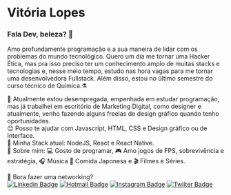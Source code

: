 # Vitória Lopes

### Fala Dev, beleza? :rocket:
Amo profundamente programação e a sua maneira de lidar com os problemas do mundo tecnológico. Quero um dia me tornar uma Hacker Ética, mas pra isso preciso ter um conhecimento amplo de muitas stacks e tecnologias e, nesse meio tempo, estudo nas hora vagas para me tornar uma desenvolvedora Fullstack. Além disso, estou no último semestre do curso técnico de Química.:alembic:	

:office: Atualmente estou desempregada, empenhada em estudar programação, mas já trabalhei em escritório de Marketing Digital, como designer e atualmente, venho fazendo alguns freelas de design gráfico quando tenho oportunidades. <br>
:wink: Posso te ajudar com Javascript, HTML, CSS e Design gráfico ou de Interface.<br>
:rocket: Minha Stack atual: NodeJS, React e React Native. <br>
:raising_hand: Sobre mim: :computer: Gosto de programar, :video_game: Amo jogos de FPS, sobrevivência e estratégia, :headphones: Música :sushi: Comida Japonesa e :clapper: Filmes e Séries. <br>

:email: Bora fazer uma networking?<br>
[![Linkedin Badge](https://img.shields.io/badge/-LinkedIn-blue?style=flat-square&logo=Linkedin&logoColor=white&link=https://www.linkedin.com/in/vilopesp/)](https://www.linkedin.com/in/vilopesp/)   [![Hotmail Badge](https://img.shields.io/badge/-Hotmail-0078D4?style=flat-square&logo=microsoft-outlook&logoColor=white&link=mailto:vilopesp@hotmail.com)](mailto:vilopesp@hotmail.com)    [![Instagram Badge](https://img.shields.io/badge/-Instagram_-blue?style=flat-square&logo=Instagram&logoColor=white&link=https://www.instagram.com/_vilopesp/)](https://www.instagram.com/grioos_/)    [![Twiiter Badge](https://img.shields.io/badge/-Twitter-0078D4?style=flat-square&logo=Twitter&logoColor=white&link=https://twitter.com/_vilopesp)](https://twitter.com/_vilopesp)    
